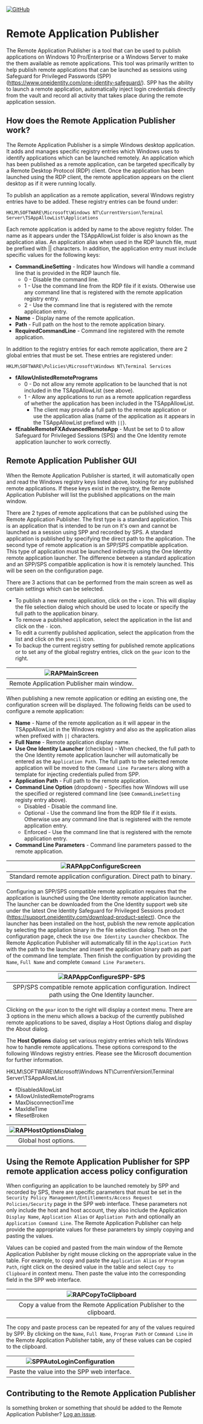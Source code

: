 [![GitHub](https://img.shields.io/github/license/OneIdentity/RemoteApplicationPublisher.svg)](https://github.com/OneIdentity/RemoteApplicationPublisher/blob/main/LICENSE)

# Remote Application Publisher

The Remote Application Publisher is a tool that can be used to publish applications on Windows 10 Pro/Enterprise or a Windows Server to make the them available as remote applications. This tool was primarily written to help publish remote applications that can be launched as sessions using Safeguard for Privileged Passwords (SPP) (<https://www.oneidentity.com/one-identity-safeguard/>). SPP has the ability to launch a remote application, automatically inject login credentials directly from the vault and record all activity that takes place during the remote application session.

## How does the Remote Application Publisher work?

The Remote Application Publisher is a simple Windows desktop application. It adds and manages specific registry entries which Windows uses to identify applications which can be launched remotely. An application which has been published as a remote application, can be targeted specifically by a Remote Desktop Protocol (RDP) client. Once the application has been launched using the RDP client, the remote application appears on the client desktop as if it were running locally.

To publish an application as a remote application, several Windows registry entries have to be added. These registry entries can be found under:

```text
HKLM\SOFTWARE\Microsoft\Windows NT\CurrentVersion\Terminal Server\TSAppAllowList\Applications
```

Each remote application is added by name to the above registry folder. The name as it appears under the TSAppAllowList folder is also known as the application alias. An application alias when used in the RDP launch file, must be prefixed with || characters. In addition, the application entry must include specific values for the following keys:

* **CommandLineSetting** - Indicates how Windows will handle a command line that is provided in the RDP launch file.
  * 0 - Disable the command line.
  * 1 - Use the command line from the RDP file if it exists. Otherwise use any command line that is registered with the remote application registry entry.
  * 2 - Use the command line that is registered with the remote application entry.
* **Name** - Display name of the remote application.
* **Path** - Full path on the host to the remote application binary.
* **RequiredCommandLine** - Command line registered with the remote application.

In addition to the registry entries for each remote application, there are 2 global entries that must be set. These entries are registered under:

```text
HKLM\SOFTWARE\Policies\Microsoft\Windows NT\Terminal Services
```

* **fAllowUnlistedRemotePrograms**
  * 0 - Do not allow any remote application to be launched that is not included in the TSAppAllowList (see above).
  * 1 - Allow any applications to run as a remote application regardless of whether the application has been included in the TSAppAllowList.
    * The client may provide a full path to the remote application or use the application alias (name of the application as it appears in the TSAppAllowList prefixed with ```||```).
* **fEnableRemoteFXAdvancedRemoteApp** - Must be set to 0 to allow Safeguard for Privileged Sessions (SPS) and the One Identity remote application launcher to work correctly.

## Remote Application Publisher GUI

When the Remote Application Publisher is started, it will automatically open and read the Windows registry keys listed above, looking for any published remote applications. If these keys exist in the registry, the Remote Application Publisher will list the published applications on the main window.

There are 2 types of remote applications that can be published using the Remote Application Publisher. The first type is a standard application. This is an application that is intended to be run on it's own and cannot be launched as a session using SPP and recorded by SPS. A standard application is published by specifying the direct path to the application. The second type of remote application is an SPP/SPS compatible application. This type of application must be launched indirectly using the One Identity remote application launcher. The difference between a standard application and an SPP/SPS compatible application is how it is remotely launched. This will be seen on the configuration page.

There are 3 actions that can be performed from the main screen as well as certain settings which can be selected.

* To publish a new remote application, click on the ```+``` icon. This will display the file selection dialog which should be used to locate or specify the full path to the application binary.
* To remove a published application, select the application in the list and click on the ```-``` icon.
* To edit a currently published application, select the application from the list and click on the ```pencil``` icon.
* To backup the current registry setting for published remote applications or to set any of the global registry entries, click on the ```gear``` icon to the right.

| ![RAPMainScreen](Images/RAPMainScreen.PNG) |
|:--:|
| Remote Application Publisher main window.

When publishing a new remote application or editing an existing one, the configuration screen will be displayed. The following fields can be used to configure a remote application:

* **Name** - Name of the remote application as it will appear in the TSAppAllowList in the Windows registry and also as the application alias when prefixed with ```||``` characters.
* **Full Name** - Remote application display name.
* **Use One Identity Launcher** (checkbox) - When checked, the full path to the One Identity remote application launcher will automatically be entered as the ```Application Path```. The full path to the selected remote application will be moved to the ```Command Line Parameters``` along with a template for injecting credentials pulled from SPP.
* **Application Path** - Full path to the remote application.
* **Command Line Option** (dropdown) - Specifies how Windows will use the specified or registered command line (see ```CommandLineSetting``` registy entry above).
  * Disabled - Disable the command line.
  * Optional - Use the command line from the RDP file if it exists. Otherwise use any command line that is registered with the remote application entry.
  * Enforced - Use the command line that is registered with the remote application entry.
* **Command Line Parameters** - Command line parameters passed to the remote application.

| ![RAPAppConfigureScreen](Images/RAPAppConfigureScreen.PNG) |
|:--:|
| Standard remote application configuration. Direct path to binary.

Configuring an SPP/SPS compatible remote application requires that the application is launched using the One Identity remote application launcher. The launcher can be downloaded from the One Identity support web site under the latest One Identity Safeguard for Privileged Sessions product (<https://support.oneidentity.com/download-product-select>). Once the launcher has been installed on the host, publish the new remote application by selecting the appliation binary in the file selection dialog. Then on the configuration page, check the ```Use One Identity Launcher``` checkbox. The Remote Application Publisher will automatically fill in the ```Application Path``` with the path to the launcher and insert the application binary path as part of the command line template. Then finish the configuation by providing the ```Name```, ```Full Name``` and complete ```Command Line Parameters```.

| ![RAPAppConfigureSPP-SPS](Images/RAPAppConfigurationSPP-SPS.PNG) |
|:--:|
| SPP/SPS compatible remote application configuration. Indirect path using the One Identity launcher.

Clicking on the ```gear``` icon to the right will display a context menu. There are 3 options in the menu which allows a backup of the currently published remote applications to be saved, display a Host Options dialog and display the About dialog.

The **Host Options** dialog set various registry entries which tells Windows how to handle remote applications. These options correspond to the following Windows registry entries. Please see the Microsoft documention for further information.

HKLM\SOFTWARE\Microsoft\Windows NT\CurrentVersion\Terminal Server\TSAppAllowList

* fDisabledAllowList
* fAllowUnlistedRemotePrograms
* MaxDisconnectionTime
* MaxIdleTime
* fResetBroken

| ![RAPHostOptionsDialog](Images/RAPHostOptionsDialog.PNG) |
|:--:|
| Global host options.

## Using the Remote Application Publisher for SPP remote application access policy configuration

When configuring an application to be launched remotely by SPP and recorded by SPS, there are specific parameters that must be set in the ```Security Policy Management/Entitlements/Access Request Policies/Security``` page in the SPP web interface. These parameters not only include the host and host account, they also include the Application ```Display Name```, ```Application Alias``` or ```Appliation Path``` and optionally an ```Application Command Line```. The Remote Application Publisher can help provide the appropriate values for these parameters by simply copying and pasting the values.

Values can be copied and pasted from the main window of the Remote Application Publisher by right mouse clicking on the appropriate value in the table. For example, to copy and paste the ```Application Alias``` or ```Program Path```, right click on the desired value in the table and select ```Copy to Clipboard``` in context menu. Then paste the value into the corresponding field in the SPP web interface.

| ![RAPCopyToClipboard](Images/RAPCopyToClipboard.PNG) |
|:--:|
| Copy a value from the Remote Application Publisher to the clipboard.

The copy and paste process can be repeated for any of the values required by SPP. By clicking on the ```Name```, ```Full Name```, ```Program Path``` or ```Command Line``` in the Remote Application Publisher table, any of these values can be copied to the clipboard.

| ![SPPAutoLoginConfiguration](Images/SPPAutoLoginConfiguration.PNG) |
|:--:|
| Paste the value into the SPP web interface.

## Contributing to the Remote Application Publisher

Is something broken or something that should be added to the Remote Application Publisher? [Log an issue](https://github.com/OneIdentity/RemoteApplicationPublisher/issues).
